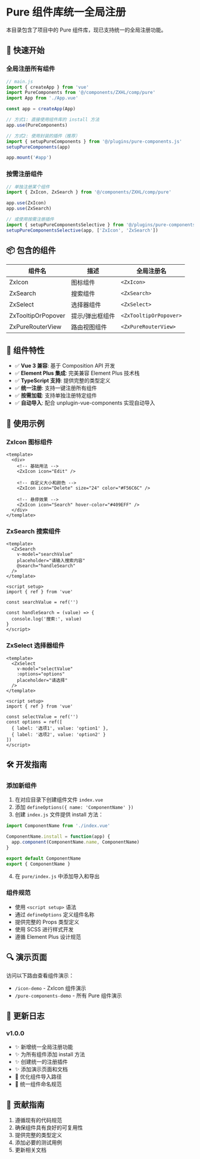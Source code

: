 # Pure 组件库统一全局注册

本目录包含了项目中的 Pure 组件库，现已支持统一的全局注册功能。

## 🚀 快速开始

### 全局注册所有组件

```javascript
// main.js
import { createApp } from 'vue'
import PureComponents from '@/components/ZXHL/comp/pure'
import App from './App.vue'

const app = createApp(App)

// 方式1: 直接使用组件库的 install 方法
app.use(PureComponents)

// 方式2: 使用封装的插件（推荐）
import { setupPureComponents } from '@/plugins/pure-components.js'
setupPureComponents(app)

app.mount('#app')
```

### 按需注册组件

```javascript
// 单独注册某个组件
import { ZxIcon, ZxSearch } from '@/components/ZXHL/comp/pure'

app.use(ZxIcon)
app.use(ZxSearch)

// 或使用按需注册插件
import { setupPureComponentsSelective } from '@/plugins/pure-components.js'
setupPureComponentsSelective(app, ['ZxIcon', 'ZxSearch'])
```

## 📦 包含的组件

| 组件名 | 描述 | 全局注册名 |
|--------|------|------------|
| ZxIcon | 图标组件 | `<ZxIcon>` |
| ZxSearch | 搜索组件 | `<ZxSearch>` |
| ZxSelect | 选择器组件 | `<ZxSelect>` |
| ZxTooltipOrPopover | 提示/弹出框组件 | `<ZxTooltipOrPopover>` |
| ZxPureRouterView | 路由视图组件 | `<ZxPureRouterView>` |

## 🔧 组件特性

- ✅ **Vue 3 兼容**: 基于 Composition API 开发
- ✅ **Element Plus 集成**: 完美兼容 Element Plus 技术栈
- ✅ **TypeScript 支持**: 提供完整的类型定义
- ✅ **统一注册**: 支持一键注册所有组件
- ✅ **按需加载**: 支持单独注册特定组件
- ✅ **自动导入**: 配合 unplugin-vue-components 实现自动导入

## 📖 使用示例

### ZxIcon 图标组件

```vue
<template>
  <div>
    <!-- 基础用法 -->
    <ZxIcon icon="Edit" />
    
    <!-- 自定义大小和颜色 -->
    <ZxIcon icon="Delete" size="24" color="#F56C6C" />
    
    <!-- 悬停效果 -->
    <ZxIcon icon="Search" hover-color="#409EFF" />
  </div>
</template>
```

### ZxSearch 搜索组件

```vue
<template>
  <ZxSearch 
    v-model="searchValue" 
    placeholder="请输入搜索内容"
    @search="handleSearch"
  />
</template>

<script setup>
import { ref } from 'vue'

const searchValue = ref('')

const handleSearch = (value) => {
  console.log('搜索:', value)
}
</script>
```

### ZxSelect 选择器组件

```vue
<template>
  <ZxSelect 
    v-model="selectValue"
    :options="options"
    placeholder="请选择"
  />
</template>

<script setup>
import { ref } from 'vue'

const selectValue = ref('')
const options = ref([
  { label: '选项1', value: 'option1' },
  { label: '选项2', value: 'option2' }
])
</script>
```

## 🛠️ 开发指南

### 添加新组件

1. 在对应目录下创建组件文件 `index.vue`
2. 添加 `defineOptions({ name: 'ComponentName' })`
3. 创建 `index.js` 文件提供 install 方法：

```javascript
import ComponentName from './index.vue'

ComponentName.install = function(app) {
  app.component(ComponentName.name, ComponentName)
}

export default ComponentName
export { ComponentName }
```

4. 在 `pure/index.js` 中添加导入和导出

### 组件规范

- 使用 `<script setup>` 语法
- 通过 `defineOptions` 定义组件名称
- 提供完整的 Props 类型定义
- 使用 SCSS 进行样式开发
- 遵循 Element Plus 设计规范

## 🔍 演示页面

访问以下路由查看组件演示：

- `/icon-demo` - ZxIcon 组件演示
- `/pure-components-demo` - 所有 Pure 组件演示

## 📝 更新日志

### v1.0.0
- ✨ 新增统一全局注册功能
- ✨ 为所有组件添加 install 方法
- ✨ 创建统一的注册插件
- ✨ 添加演示页面和文档
- 🔧 优化组件导入路径
- 🔧 统一组件命名规范

## 🤝 贡献指南

1. 遵循现有的代码规范
2. 确保组件具有良好的可复用性
3. 提供完整的类型定义
4. 添加必要的测试用例
5. 更新相关文档